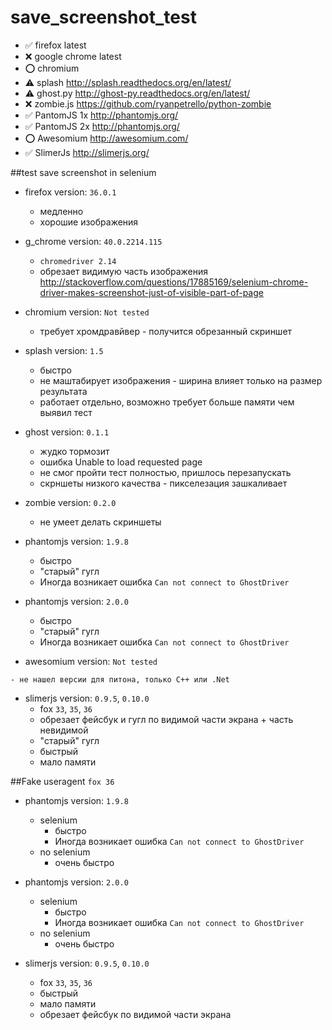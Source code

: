 # save_screenshot_test

- :white_check_mark: firefox latest
- :x: google chrome latest
- :o: chromium
- :warning: splash http://splash.readthedocs.org/en/latest/
- :warning: ghost.py http://ghost-py.readthedocs.org/en/latest/
- :x: zombie.js https://github.com/ryanpetrello/python-zombie
- :white_check_mark: PantomJS 1x http://phantomjs.org/
- :white_check_mark: PantomJS 2x http://phantomjs.org/
- :o: Awesomium http://awesomium.com/
- :white_check_mark: SlimerJs http://slimerjs.org/

##test save screenshot in selenium

- firefox version: `36.0.1`
    - медленно
    - хорошие изображения

- g_chrome version: `40.0.2214.115`
    - `chromedriver 2.14`
    - обрезает видимую часть изображения http://stackoverflow.com/questions/17885169/selenium-chrome-driver-makes-screenshot-just-of-visible-part-of-page

- chromium version: `Not tested`
    - требует хромдравйвер - получится обрезанный скриншет

- splash version: `1.5`
    - быстро
    - не маштабирует изображения - ширина влияет только на размер результата
    - работает отдельно, возможно требует больше памяти чем выявил тест

- ghost version: `0.1.1`
    - жудко тормозит
    - ошибка Unable to load requested page
    - не смог пройти тест полностью, пришлось перезапускать
    - скрншеты низкого качества - пикселезация зашкаливает

- zombie version: `0.2.0`
    - не умеет делать скриншеты

- phantomjs version: `1.9.8`
    - быстро
    - "старый" гугл
    - Иногда возникает ошибка `Can not connect to GhostDriver`

- phantomjs version: `2.0.0`
    - быстро
    - "старый" гугл
    - Иногда возникает ошибка `Can not connect to GhostDriver`

- awesomium version: `Not tested`
<!-- `1.7.5.0` -->
    - не нашел версии для питона, только C++ или .Net

- slimerjs version: `0.9.5`, `0.10.0`
    - fox `33`, `35`, `36`
    - обрезает фейсбук и гугл по видимой части экрана + часть невидимой
    - "старый" гугл
    - быстрый
    - мало памяти

##Fake useragent `fox 36`
- phantomjs version: `1.9.8`
    - selenium
        - быстро
        - Иногда возникает ошибка `Can not connect to GhostDriver`
    - no selenium
        <!-- - Иногда не загружает изображения на фейсбуке. -->
        - очень быстро

- phantomjs version: `2.0.0`
    - selenium
        - быстро
        - Иногда возникает ошибка `Can not connect to GhostDriver`
    - no selenium
        - очень быстро
        <!-- - Возможно не загружает изображения на фб, не выявлено. -->

- slimerjs version: `0.9.5`, `0.10.0`
    - fox `33`, `35`, `36`
    - быстрый
    - мало памяти
    - обрезает фейсбук по видимой части экрана
